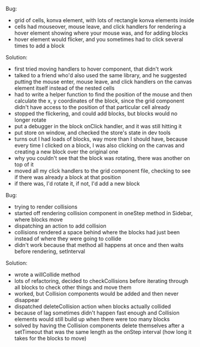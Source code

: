 Bug:
- grid of cells, konva element, with lots of rectangle konva elements inside
- cells had mouseover, mouse leave, and click handlers for rendering a hover element showing where your mouse was, and for adding blocks
- hover element would flicker, and you sometimes had to click several times to add a block

Solution:
- first tried moving handlers to hover component, that didn't work
- talked to a friend who'd also used the same library, and he suggested putting the mouse enter, mouse leave, and click handlers on the canvas element itself instead of the nested cells
- had to write a helper function to find the position of the mouse and then calculate the x, y coordinates of the block, since the grid component didn't have access to the position of that particular cell already
- stopped the flickering, and could add blocks, but blocks would no longer rotate
- put a debugger in the block onClick handler, and it was still hitting it
- put store on window, and checked the store's state in dev tools
- turns out I had loads of blocks, way more than I should have, because every time I clicked on a block, I was also clicking on the canvas and creating a new block over the original one
- why you couldn't see that the block was rotating, there was another on top of it
- moved all my click handlers to the grid component file, checking to see if there was already a block at that position
- if there was, I'd rotate it, if not, I'd add a new block

Bug:
- trying to render collisions
- started off rendering collision component in oneStep method in Sidebar, where blocks move
- dispatching an action to add collision
- collisions rendered a space behind where the blocks had just been instead of where they were going to collide
- didn't work because that method all happens at once and then waits before rendering, setInterval

Solution:
- wrote a willCollide method
- lots of refactoring, decided to checkCollisions before iterating through all blocks to check other things and move them
- worked, but Collision components would be added and then never disappear
- dispatched deleteCollision action when blocks actually collided
- because of lag sometimes didn't happen fast enough and Collision elements would still build up when there were too many blocks
- solved by having the Collision components delete themselves after a setTimeout that was the same length as the onStep interval (how long it takes for the blocks to move)

